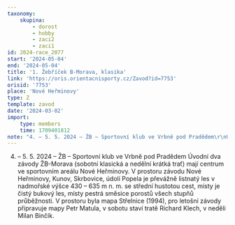 ```yaml
---
taxonomy:
    skupina:
        - dorost
        - hobby
        - zaci2
        - zaci1
id: 2024-race_2077
start: '2024-05-04'
end: '2024-05-04'
title: '1. Žebříček B-Morava, klasika'
link: 'https://oris.orientacnisporty.cz/Zavod?id=7753'
orisid: '7753'
place: 'Nové Heřminovy'
type: Z
template: zavod
date: '2024-03-02'
import:
    type: members
    time: 1709401812
note: "4. – 5. 5. 2024 – ŽB – Sportovní klub ve Vrbně pod Pradědem\r\nÚvodní dva závody ŽB-Morava (sobotní klasická a nedělní krátká trať) mají centrum ve sportovním areálu Nové Heřminovy. V prostoru závodu Nové Heřminovy, Kunov, Skrbovice, údolí Popela je převážně listnatý les v nadmořské výšce 430 – 635 m n. m. se střední hustotou cest, místy je čistý bukový les, místy pestrá směsice porostů všech stupňů průběžnosti. V prostoru byla mapa Střelnice (1994), pro letošní závody připravuje mapy Petr Matula, v sobotu staví tratě Richard Klech, v neděli Milan Binčík. "
---
```


4. – 5. 5. 2024 – ŽB – Sportovní klub ve Vrbně pod Pradědem
Úvodní dva závody ŽB-Morava (sobotní klasická a nedělní krátká trať) mají centrum ve sportovním areálu Nové Heřminovy. V prostoru závodu Nové Heřminovy, Kunov, Skrbovice, údolí Popela je převážně listnatý les v nadmořské výšce 430 – 635 m n. m. se střední hustotou cest, místy je čistý bukový les, místy pestrá směsice porostů všech stupňů průběžnosti. V prostoru byla mapa Střelnice (1994), pro letošní závody připravuje mapy Petr Matula, v sobotu staví tratě Richard Klech, v neděli Milan Binčík. 
